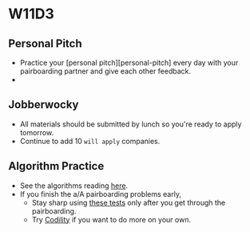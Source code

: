 # W11D3

## Personal Pitch
* Practice your [personal pitch][personal-pitch] every day with your pairboarding partner and give each other feedback.
* 
## Jobberwocky
* All materials should be submitted by lunch so you're ready to apply tomorrow.
* Continue to add 10 `will apply` companies.

## Algorithm Practice
* See the algorithms reading [here][algorithms-curriculum].
* If you finish the a/A pairboarding problems early,
    * Stay sharp using [these tests][algo-specs] only after you get
      through the pairboarding.
    * Try [Codility][codility] if you want to do more on your own.


[algo-specs]: https://github.com/jaysonvirissimo/practice-thy-algorithms
[algorithms-curriculum]: https://github.com/appacademy/algorithms-curriculum
[codility]: https://codility.com/demo/train/

